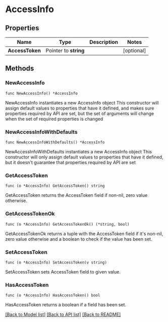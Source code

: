 # AccessInfo

## Properties

Name | Type | Description | Notes
------------ | ------------- | ------------- | -------------
**AccessToken** | Pointer to **string** |  | [optional] 

## Methods

### NewAccessInfo

`func NewAccessInfo() *AccessInfo`

NewAccessInfo instantiates a new AccessInfo object
This constructor will assign default values to properties that have it defined,
and makes sure properties required by API are set, but the set of arguments
will change when the set of required properties is changed

### NewAccessInfoWithDefaults

`func NewAccessInfoWithDefaults() *AccessInfo`

NewAccessInfoWithDefaults instantiates a new AccessInfo object
This constructor will only assign default values to properties that have it defined,
but it doesn't guarantee that properties required by API are set

### GetAccessToken

`func (o *AccessInfo) GetAccessToken() string`

GetAccessToken returns the AccessToken field if non-nil, zero value otherwise.

### GetAccessTokenOk

`func (o *AccessInfo) GetAccessTokenOk() (*string, bool)`

GetAccessTokenOk returns a tuple with the AccessToken field if it's non-nil, zero value otherwise
and a boolean to check if the value has been set.

### SetAccessToken

`func (o *AccessInfo) SetAccessToken(v string)`

SetAccessToken sets AccessToken field to given value.

### HasAccessToken

`func (o *AccessInfo) HasAccessToken() bool`

HasAccessToken returns a boolean if a field has been set.


[[Back to Model list]](../README.md#documentation-for-models) [[Back to API list]](../README.md#documentation-for-api-endpoints) [[Back to README]](../README.md)


